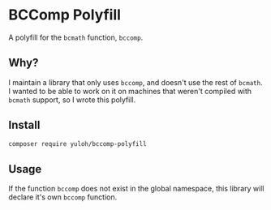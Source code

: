 # BCComp Polyfill

A polyfill for the `bcmath` function, `bccomp`.

## Why?

I maintain a library that only uses `bccomp`, and doesn't use the rest of `bcmath`.  I wanted to be able to work on it on machines that weren't compiled with `bcmath` support, so I wrote this polyfill.

## Install

```bash
composer require yuloh/bccomp-polyfill
```

## Usage

If the function `bccomp` does not exist in the global namespace, this library will declare it's own `bccomp` function.
